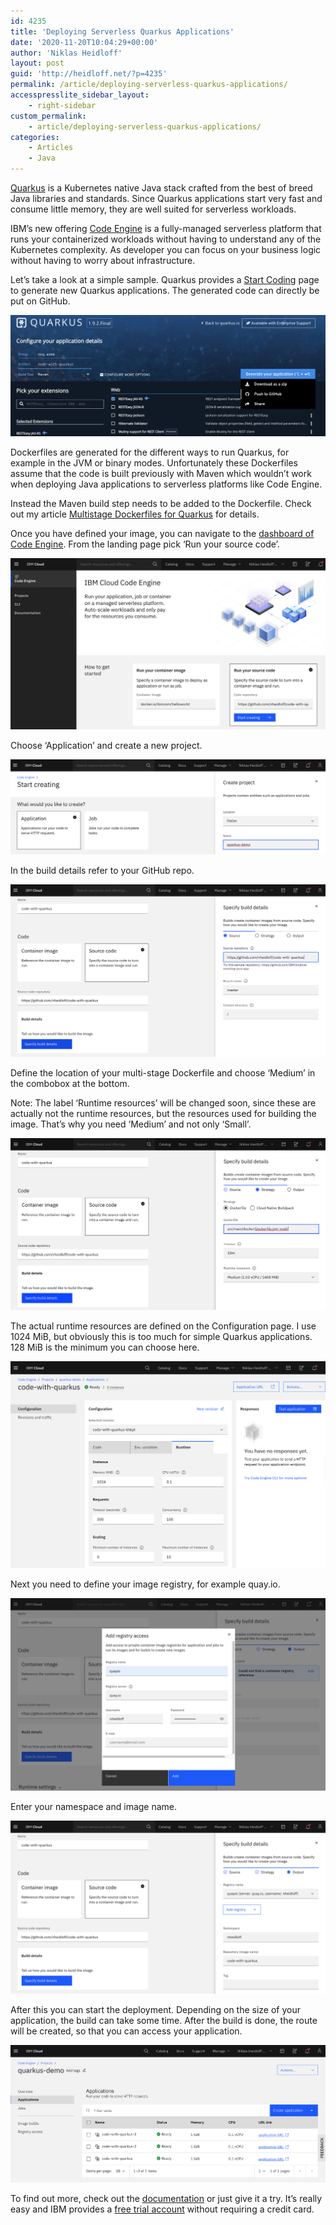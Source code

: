 ```yaml
---
id: 4235
title: 'Deploying Serverless Quarkus Applications'
date: '2020-11-20T10:04:29+00:00'
author: 'Niklas Heidloff'
layout: post
guid: 'http://heidloff.net/?p=4235'
permalink: /article/deploying-serverless-quarkus-applications/
accesspresslite_sidebar_layout:
    - right-sidebar
custom_permalink:
    - article/deploying-serverless-quarkus-applications/
categories:
    - Articles
    - Java
---
```


[Quarkus](https://quarkus.io/) is a Kubernetes native Java stack crafted from the best of breed Java libraries and standards. Since Quarkus applications start very fast and consume little memory, they are well suited for serverless workloads.

IBM’s new offering [Code Engine](https://www.ibm.com/cloud/blog/announcements/ibm-cloud-code-engine) is a fully-managed serverless platform that runs your containerized workloads without having to understand any of the Kubernetes complexity. As developer you can focus on your business logic without having to worry about infrastructure.

Let’s take a look at a simple sample. Quarkus provides a [Start Coding](https://code.quarkus.io/) page to generate new Quarkus applications. The generated code can directly be put on GitHub.

![image](/assets/img/2020/11/code-engine-quarkus-1.png)

Dockerfiles are generated for the different ways to run Quarkus, for example in the JVM or binary modes. Unfortunately these Dockerfiles assume that the code is built previously with Maven which wouldn’t work when deploying Java applications to serverless platforms like Code Engine.

Instead the Maven build step needs to be added to the Dockerfile. Check out my article [Multistage Dockerfiles for Quarkus](http://heidloff.net/article/multistage-dockerfiles-for-quarkus/) for details.

Once you have defined your image, you can navigate to the [dashboard of Code Engine](https://cloud.ibm.com/codeengine/overview). From the landing page pick ‘Run your source code’.

![image](/assets/img/2020/11/code-engine-quarkus-2.png)

Choose ‘Application’ and create a new project.

![image](/assets/img/2020/11/code-engine-quarkus-3.png)

In the build details refer to your GitHub repo.

![image](/assets/img/2020/11/code-engine-quarkus-4.png)

Define the location of your multi-stage Dockerfile and choose ‘Medium’ in the combobox at the bottom.

Note: The label ‘Runtime resources’ will be changed soon, since these are actually not the runtime resources, but the resources used for building the image. That’s why you need ‘Medium’ and not only ‘Small’.

![image](/assets/img/2020/11/code-engine-quarkus-5.png)

The actual runtime resources are defined on the Configuration page. I use 1024 MiB, but obviously this is too much for simple Quarkus applications. 128 MiB is the minimum you can choose here.

![image](/assets/img/2020/11/code-engine-quarkus-6.png)

Next you need to define your image registry, for example quay.io.

![image](/assets/img/2020/11/code-engine-quarkus-7.png)

Enter your namespace and image name.

![image](/assets/img/2020/11/code-engine-quarkus-8.png)

After this you can start the deployment. Depending on the size of your application, the build can take some time. After the build is done, the route will be created, so that you can access your application.

![image](/assets/img/2020/11/code-engine-quarkus-9.png)

To find out more, check out the [documentation](https://cloud.ibm.com/docs/codeengine?topic=codeengine-getting-started) or just give it a try. It’s really easy and IBM provides a [free trial account](https://cloud.ibm.com/registration) without requiring a credit card.